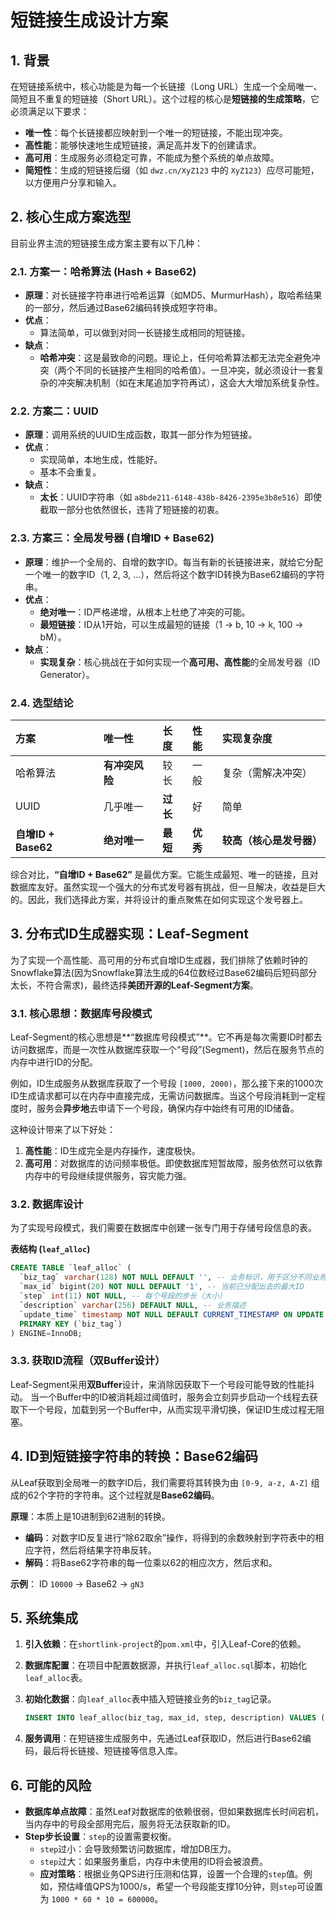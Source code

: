 # 短链接生成设计方案

## 1. 背景

在短链接系统中，核心功能是为每一个长链接（Long URL）生成一个全局唯一、简短且不重复的短链接（Short URL）。这个过程的核心是**短链接的生成策略**，它必须满足以下要求：

*   **唯一性**：每个长链接都应映射到一个唯一的短链接，不能出现冲突。
*   **高性能**：能够快速地生成短链接，满足高并发下的创建请求。
*   **高可用**：生成服务必须稳定可靠，不能成为整个系统的单点故障。
*   **简短性**：生成的短链接后缀（如 `dwz.cn/XyZ123` 中的 `XyZ123`）应尽可能短，以方便用户分享和输入。

## 2. 核心生成方案选型

目前业界主流的短链接生成方案主要有以下几种：

### 2.1. 方案一：哈希算法 (Hash + Base62)

*   **原理**：对长链接字符串进行哈希运算（如MD5、MurmurHash），取哈希结果的一部分，然后通过Base62编码转换成短字符串。
*   **优点**：
    *   算法简单，可以做到对同一长链接生成相同的短链接。
*   **缺点**：
    *   **哈希冲突**：这是最致命的问题。理论上，任何哈希算法都无法完全避免冲突（两个不同的长链接产生相同的哈希值）。一旦冲突，就必须设计一套复杂的冲突解决机制（如在末尾追加字符再试），这会大大增加系统复杂性。

### 2.2. 方案二：UUID

*   **原理**：调用系统的UUID生成函数，取其一部分作为短链接。
*   **优点**：
    *   实现简单，本地生成，性能好。
    *   基本不会重复。
*   **缺点**：
    *   **太长**：UUID字符串（如 `a8bde211-6148-438b-8426-2395e3b8e516`）即使截取一部分也依然很长，违背了短链接的初衷。

### 2.3. 方案三：全局发号器 (自增ID + Base62)

*   **原理**：维护一个全局的、自增的数字ID。每当有新的长链接进来，就给它分配一个唯一的数字ID（1, 2, 3, ...），然后将这个数字ID转换为Base62编码的字符串。
*   **优点**：
    *   **绝对唯一**：ID严格递增，从根本上杜绝了冲突的可能。
    *   **最短链接**：ID从1开始，可以生成最短的链接（1 -> b, 10 -> k, 100 -> bM）。
*   **缺点**：
    *   **实现复杂**：核心挑战在于如何实现一个**高可用、高性能**的全局发号器（ID Generator）。

### 2.4. 选型结论

| 方案 | 唯一性 | 长度 | 性能 | 实现复杂度 |
| :--- | :--- | :--- | :--- | :--- |
| 哈希算法 | **有冲突风险** | 较长 | 一般 | 复杂（需解决冲突） |
| UUID | 几乎唯一 | **过长** | 好 | 简单 |
| **自增ID + Base62** | **绝对唯一** | **最短** | **优秀** | **较高（核心是发号器）** |

综合对比，**“自增ID + Base62”** 是最优方案。它能生成最短、唯一的链接，且对数据库友好。虽然实现一个强大的分布式发号器有挑战，但一旦解决，收益是巨大的。因此，我们选择此方案，并将设计的重点聚焦在如何实现这个发号器上。

## 3. 分布式ID生成器实现：Leaf-Segment

为了实现一个高性能、高可用的分布式自增ID生成器，我们排除了依赖时钟的Snowflake算法(因为Snowflake算法生成的64位数经过Base62编码后短码部分太长，不符合需求)，最终选择**美团开源的Leaf-Segment方案**。

### 3.1. 核心思想：数据库号段模式

Leaf-Segment的核心思想是**“数据库号段模式”**。它不再是每次需要ID时都去访问数据库，而是一次性从数据库获取一个“号段”(Segment)，然后在服务节点的内存中进行ID的分配。

例如，ID生成服务从数据库获取了一个号段 `[1000, 2000)`，那么接下来的1000次ID生成请求都可以在内存中直接完成，无需访问数据库。当这个号段消耗到一定程度时，服务会**异步地**去申请下一个号段，确保内存中始终有可用的ID储备。

这种设计带来了以下好处：

1.  **高性能**：ID生成完全是内存操作，速度极快。
2.  **高可用**：对数据库的访问频率极低。即使数据库短暂故障，服务依然可以依靠内存中的号段继续提供服务，容灾能力强。

### 3.2. 数据库设计

为了实现号段模式，我们需要在数据库中创建一张专门用于存储号段信息的表。

**表结构 (`leaf_alloc`)**

```sql
CREATE TABLE `leaf_alloc` (
  `biz_tag` varchar(128) NOT NULL DEFAULT '', -- 业务标识，用于区分不同业务的ID
  `max_id` bigint(20) NOT NULL DEFAULT '1', -- 当前已分配出去的最大ID
  `step` int(11) NOT NULL, -- 每个号段的步长（大小）
  `description` varchar(256) DEFAULT NULL, -- 业务描述
  `update_time` timestamp NOT NULL DEFAULT CURRENT_TIMESTAMP ON UPDATE CURRENT_TIMESTAMP, -- 更新时间
  PRIMARY KEY (`biz_tag`)
) ENGINE=InnoDB;
```

### 3.3. 获取ID流程（双Buffer设计）

Leaf-Segment采用**双Buffer**设计，来消除因获取下一个号段可能导致的性能抖动。
当一个Buffer中的ID被消耗超过阈值时，服务会立刻异步启动一个线程去获取下一个号段，加载到另一个Buffer中，从而实现平滑切换，保证ID生成过程无阻塞。

## 4. ID到短链接字符串的转换：Base62编码

从Leaf获取到全局唯一的数字ID后，我们需要将其转换为由 `[0-9, a-z, A-Z]` 组成的62个字符的字符串。这个过程就是**Base62编码**。

**原理**：本质上是10进制到62进制的转换。

*   **编码**：对数字ID反复进行“除62取余”操作，将得到的余数映射到字符表中的相应字符，然后将结果字符串反转。
*   **解码**：将Base62字符串的每一位乘以62的相应次方，然后求和。

**示例**：
ID `10000` -> Base62 -> `gN3`

## 5. 系统集成

1.  **引入依赖**：在`shortlink-project`的`pom.xml`中，引入Leaf-Core的依赖。
2.  **数据库配置**：在项目中配置数据源，并执行`leaf_alloc.sql`脚本，初始化`leaf_alloc`表。
3.  **初始化数据**：向`leaf_alloc`表中插入短链接业务的`biz_tag`记录。

    ```sql
    INSERT INTO leaf_alloc(biz_tag, max_id, step, description) VALUES ('shortlink-generator', 1, 1000, 'Shortlink ID Generator');
    ```
4.  **服务调用**：在短链接生成服务中，先通过Leaf获取ID，然后进行Base62编码，最后将长链接、短链接等信息入库。

## 6. 可能的风险

*   **数据库单点故障**：虽然Leaf对数据库的依赖很弱，但如果数据库长时间宕机，当内存中的号段全部用完后，服务将无法获取新的ID。
*   **Step步长设置**：`step`的设置需要权衡。
    *   `step`过小：会导致频繁访问数据库，增加DB压力。
    *   `step`过大：如果服务重启，内存中未使用的ID将会被浪费。
    *   **应对策略**：根据业务QPS进行压测和估算，设置一个合理的`step`值。例如，预估峰值QPS为1000/s，希望一个号段能支撑10分钟，则`step`可设置为 `1000 * 60 * 10 = 600000`。